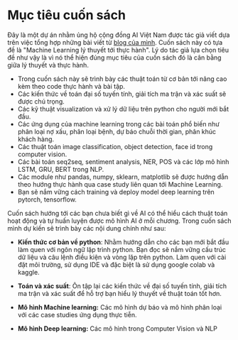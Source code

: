 # Mục tiêu cuốn sách 

Đây là một dự án nhằm ủng hộ cộng đồng AI Việt Nam được tác giả viết dựa trên việc tổng hợp những bài viết từ [blog của mình](https://phamdinhkhanh.github.io/content). Cuốn sách này có tựa đề là "Machine Learning lý thuyết tới thực hành". Lý do tác giả lựa chọn tiêu đề như vậy là vì nó thể hiện đúng mục tiêu của cuốn sách đó là cân bằng giữa lý thuyết và thực hành.

* Trong cuốn sách này sẽ trình bày các thuật toán từ cơ bản tới nâng cao kèm theo code thực hành và bài tập.
* Các kiến thức về toán đại số tuyến tính, giải tích ma trận và xác suất sẽ được chú trọng.
* Các kỹ thuật visualization và xử lý dữ liệu trên python cho người mới bắt đầu.
* Các ứng dụng của machine learning trong các bài toán phổ biến như phân loại nợ xấu, phân loại bệnh, dự báo chuỗi thời gian, phân khúc khách hàng.
* Các thuật toán image classification, object detection, face id trong computer vision.
* Các bài toán seq2seq, sentiment analysis, NER, POS và các lớp mô hình LSTM, GRU, BERT trong NLP.
* Các module như pandas, numpy, sklearn, matplotlib sẽ được hướng dẫn theo hướng thực hành qua case study liên quan tới Machine Learning.
* Bạn sẽ nắm vững cách training và deploy model deep learning trên pytorch, tensorflow.

Cuốn sách hướng tới các bạn chưa biết gì về AI có thể hiểu cách thuật toán hoạt động và tự huấn luyện được mô hình AI ở mỗi chương.
Trong cuốn sách mình dự kiến sẽ trình bày các nội dung chính như sau:

* **Kiến thức cơ bản về python**: Nhằm hướng dẫn cho các bạn mới bắt đầu làm quen với ngôn ngữ lập trình python. Bạn đọc sẽ nắm vững cấu trúc dữ liệu và câu lệnh điều kiện và vòng lặp trên python. Làm quen với cài đặt môi trường, sử dụng IDE và đặc biệt là sử dụng google colab và kaggle.

* **Toán và xác suất**: Ôn tập lại các kiến thức về đại số tuyến tính, giải tích ma trận và xác suất để hỗ trợ bạn hiểu lý thuyết về thuật toán tốt hơn.

* **Mô hình Machine learning:** Các mô hình dự báo và mô hình phân loại với các case studies ứng dụng thực tiễn.

* **Mô hình Deep learning:** Các mô hình trong Computer Vision và NLP